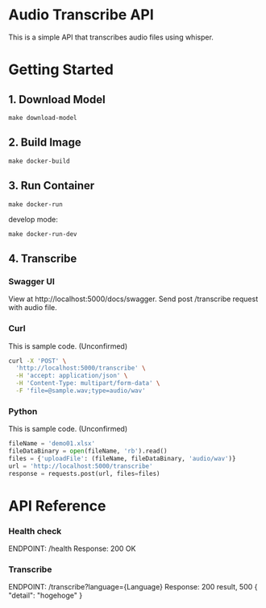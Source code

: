 # Audio Transcribe API
This is a simple API that transcribes audio files using whisper.

# Getting Started

## 1. Download Model
```
make download-model
```

## 2. Build Image

```
make docker-build
```

## 3. Run Container

```
make docker-run
```

develop mode:
```
make docker-run-dev
```

## 4. Transcribe

### Swagger UI
View at http://localhost:5000/docs/swagger. 
Send post /transcribe request with audio file.

### Curl
This is sample code. (Unconfirmed)

```bash
curl -X 'POST' \
  'http://localhost:5000/transcribe' \
  -H 'accept: application/json' \
  -H 'Content-Type: multipart/form-data' \
  -F 'file=@sample.wav;type=audio/wav'
```

### Python
This is sample code. (Unconfirmed)

```python
fileName = 'demo01.xlsx'
fileDataBinary = open(fileName, 'rb').read()
files = {'uploadFile': (fileName, fileDataBinary, 'audio/wav')}
url = 'http://localhost:5000/transcribe'
response = requests.post(url, files=files)
```

# API Reference

### Health check
ENDPOINT: /health
Response: 200 OK

### Transcribe
ENDPOINT: /transcribe?language={Language}
Response: 200 result, 500 { "detail": "hogehoge" }
